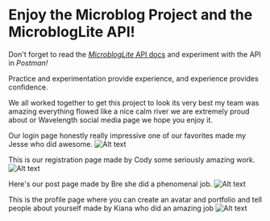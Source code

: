 # Enjoy the Microblog Project and the MicroblogLite API!

Don't forget to read the [*MicroblogLite* API docs](http://microbloglite.us-east-2.elasticbeanstalk.com/docs) and experiment with the API in *Postman!*

Practice and experimentation provide experience, and experience provides confidence.

We all worked together to get this project to look its very best my team was amazing everything flowed like a nice calm river we are extremely proud about or Wavelength social media page we hope you enjoy it.

Our login page honestly really impressive one of our favorites made my Jesse who did awesome.
![Alt text](<Screenshot 2024-01-05 at 12.13.07 PM.png>)

This is our registration page made by Cody some seriously amazing work.
![Alt text](<Screenshot 2024-01-05 at 12.12.49 PM.png>)

Here's our post page made by Bre she did a phenomenal job.
![Alt text](<Screenshot 2024-01-05 at 12.24.48 PM-1.png>)

This is the profile page where you can create an avatar and portfolio and tell people about yourself made by Kiana who did an amazing job
![Alt text](<Screenshot 2024-01-05 at 12.39.03 PM-1.png>)
